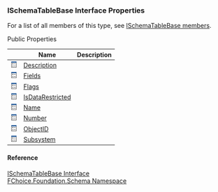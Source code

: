 ﻿### ISchemaTableBase Interface Properties

For a list of all members of this type, see [ISchemaTableBase members](fcSDK~FChoice.Foundation.Schema.ISchemaTableBase_members.md).

Public Properties

|   | Name | Description |
| --- | --- | --- |
| ![ Property](dotnetimages/Property.png) | [Description](fcSDK~FChoice.Foundation.Schema.ISchemaTableBase~Description.md) |   |
| ![ Property](dotnetimages/Property.png) | [Fields](fcSDK~FChoice.Foundation.Schema.ISchemaTableBase~Fields.md) |   |
| ![ Property](dotnetimages/Property.png) | [Flags](fcSDK~FChoice.Foundation.Schema.ISchemaTableBase~Flags.md) |   |
| ![ Property](dotnetimages/Property.png) | [IsDataRestricted](fcSDK~FChoice.Foundation.Schema.ISchemaTableBase~IsDataRestricted.md) |   |
| ![ Property](dotnetimages/Property.png) | [Name](fcSDK~FChoice.Foundation.Schema.ISchemaTableBase~Name.md) |   |
| ![ Property](dotnetimages/Property.png) | [Number](fcSDK~FChoice.Foundation.Schema.ISchemaTableBase~Number.md) |   |
| ![ Property](dotnetimages/Property.png) | [ObjectID](fcSDK~FChoice.Foundation.Schema.ISchemaTableBase~ObjectID.md) |   |
| ![ Property](dotnetimages/Property.png) | [Subsystem](fcSDK~FChoice.Foundation.Schema.ISchemaTableBase~Subsystem.md) |   |





#### Reference

[ISchemaTableBase Interface](fcSDK~FChoice.Foundation.Schema.ISchemaTableBase.md)  
[FChoice.Foundation.Schema Namespace](fcSDK~FChoice.Foundation.Schema_namespace.md)